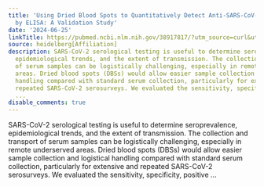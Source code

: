 ```yaml
---
title: 'Using Dried Blood Spots to Quantitatively Detect Anti-SARS-CoV-2 IgG Antibodies
  by ELISA: A Validation Study'
date: '2024-06-25'
linkTitle: https://pubmed.ncbi.nlm.nih.gov/38917817/?utm_source=curl&utm_medium=rss&utm_campaign=pubmed-2&utm_content=1FakS-2QOkCT8HsMOQP1bCRQ4YzyumYOmxmF0moLsQ3dFB1E9V&fc=20220326224207&ff=20240626181739&v=2.18.0.post9+e462414
source: heidelberg[Affiliation]
description: SARS-CoV-2 serological testing is useful to determine seroprevalence,
  epidemiological trends, and the extent of transmission. The collection and transport
  of serum samples can be logistically challenging, especially in remote underserved
  areas. Dried blood spots (DBSs) would allow easier sample collection and logistical
  handling compared with standard serum collection, particularly for extensive and
  repeated SARS-CoV-2 serosurveys. We evaluated the sensitivity, specificity, positive
  ...
disable_comments: true
---
```

SARS-CoV-2 serological testing is useful to determine seroprevalence, epidemiological trends, and the extent of transmission. The collection and transport of serum samples can be logistically challenging, especially in remote underserved areas. Dried blood spots (DBSs) would allow easier sample collection and logistical handling compared with standard serum collection, particularly for extensive and repeated SARS-CoV-2 serosurveys. We evaluated the sensitivity, specificity, positive ...